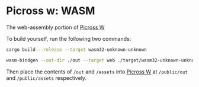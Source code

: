 # Picross w: WASM

The web-assembly portion of [Picross W](github.com) <!-- add full link -->

To build yourself, run the following two commands:

```sh
cargo build --release --target wasm32-unknown-unknown

wasm-bindgen --out-dir ./out --target web ./target/wasm32-unknown-unknown/release/picross_w.wasm
```

Then place the contents of `/out` and `/assets` into [Picross W](github.com) at `/public/out` and `/public/assets` respectively.

